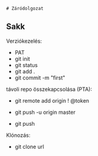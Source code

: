     # Záródolgozat

## Sakk

Verziókezelés:

- PAT
- git init
- git status
- git add .
- git commit -m "first"

távoli repo összekapcsolása (PTA):

- git remote add origin <url> ! @token
- git push -u origin master

- git push 

Klónozás:
- git clone url